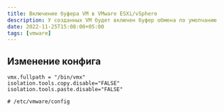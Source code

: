 ```yaml
---
title: Включение буфера VM в VMware ESXi/vSphere
description: У созданных VM будет включен буфер обмена по умолчанию
date: 2022-11-25T15:08:00+05:00
tags: [vmware]
---
```

## Изменение конфига
```
vmx.fullpath = "/bin/vmx"
isolation.tools.copy.disable="FALSE"
isolation.tools.paste.disable="FALSE"

# /etc/vmware/config
```
